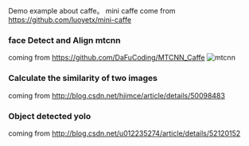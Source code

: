  Demo example about caffe。 mini caffe come from https://github.com/luoyetx/mini-caffe
### face Detect and Align mtcnn
coming from https://github.com/DaFuCoding/MTCNN_Caffe
![mtcnn](https://github.com/xingtel/caffe-examples/blob/master/mtcnn_demo.jpg)
### Calculate the similarity of two images
coming from http://blog.csdn.net/hjimce/article/details/50098483

### Object detected yolo
coming from http://blog.csdn.net/u012235274/article/details/52120152
